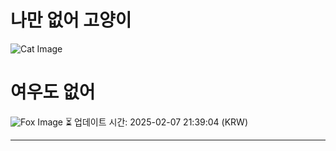 
# 나만 없어 고양이

![Cat Image](https://cdn2.thecatapi.com/images/62v.jpg)

# 여우도 없어
![Fox Image](https://randomfox.ca/images/95.jpg)
⏳ 업데이트 시간: 2025-02-07 21:39:04 (KRW)

---
